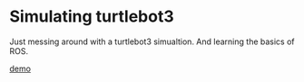 # Simulating turtlebot3 

Just messing around with a turtlebot3 simualtion. And learning the basics of ROS. 

[demo](https://github.com/TahaM1/ros_simulation/blob/master/Screencast%20from%202021-02-25%2010%2055%2022%20AM.webm)
